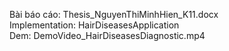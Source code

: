 Bài báo cáo: Thesis_NguyenThiMinhHien_K11.docx</br>
Implementation: HairDiseasesApplication</br>
Dem: DemoVideo_HairDiseasesDiagnostic.mp4</br>
